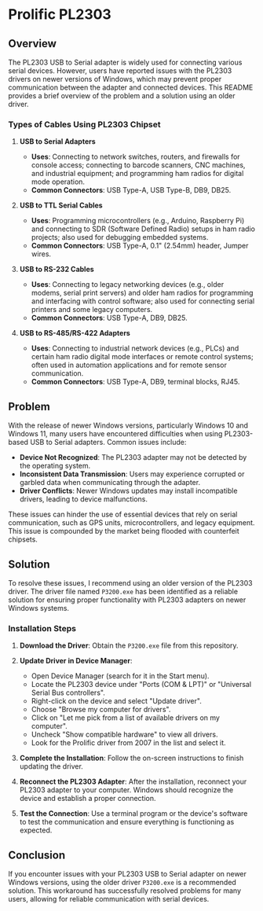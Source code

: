 # Prolific PL2303 

## Overview

The PL2303 USB to Serial adapter is widely used for connecting various serial devices. However, users have reported issues with the PL2303 drivers on newer versions of Windows, which may prevent proper communication between the adapter and connected devices. This README provides a brief overview of the problem and a solution using an older driver.

### Types of Cables Using PL2303 Chipset

1. **USB to Serial Adapters**
   - **Uses**: Connecting to network switches, routers, and firewalls for console access; connecting to barcode scanners, CNC machines, and industrial equipment; and programming ham radios for digital mode operation.
   - **Common Connectors**: USB Type-A, USB Type-B, DB9, DB25.

2. **USB to TTL Serial Cables**
   - **Uses**: Programming microcontrollers (e.g., Arduino, Raspberry Pi) and connecting to SDR (Software Defined Radio) setups in ham radio projects; also used for debugging embedded systems.
   - **Common Connectors**: USB Type-A, 0.1" (2.54mm) header, Jumper wires.

3. **USB to RS-232 Cables**
   - **Uses**: Connecting to legacy networking devices (e.g., older modems, serial print servers) and older ham radios for programming and interfacing with control software; also used for connecting serial printers and some legacy computers.
   - **Common Connectors**: USB Type-A, DB9, DB25.

4. **USB to RS-485/RS-422 Adapters**
   - **Uses**: Connecting to industrial network devices (e.g., PLCs) and certain ham radio digital mode interfaces or remote control systems; often used in automation applications and for remote sensor communication.
   - **Common Connectors**: USB Type-A, DB9, terminal blocks, RJ45.

## Problem

With the release of newer Windows versions, particularly Windows 10 and Windows 11, many users have encountered difficulties when using PL2303-based USB to Serial adapters. Common issues include:

- **Device Not Recognized**: The PL2303 adapter may not be detected by the operating system.
- **Inconsistent Data Transmission**: Users may experience corrupted or garbled data when communicating through the adapter.
- **Driver Conflicts**: Newer Windows updates may install incompatible drivers, leading to device malfunctions.

These issues can hinder the use of essential devices that rely on serial communication, such as GPS units, microcontrollers, and legacy equipment. This issue is compounded by the market being flooded with counterfeit chipsets.

## Solution

To resolve these issues, I recommend using an older version of the PL2303 driver. The driver file named `P3200.exe` has been identified as a reliable solution for ensuring proper functionality with PL2303 adapters on newer Windows systems.

### Installation Steps

1. **Download the Driver**: Obtain the `P3200.exe` file from this repository.
   
2. **Update Driver in Device Manager**:
   - Open Device Manager (search for it in the Start menu).
   - Locate the PL2303 device under "Ports (COM & LPT)" or "Universal Serial Bus controllers".
   - Right-click on the device and select "Update driver".
   - Choose "Browse my computer for drivers".
   - Click on "Let me pick from a list of available drivers on my computer".
   - Uncheck "Show compatible hardware" to view all drivers.
   - Look for the Prolific driver from 2007 in the list and select it.

3. **Complete the Installation**: Follow the on-screen instructions to finish updating the driver.

4. **Reconnect the PL2303 Adapter**: After the installation, reconnect your PL2303 adapter to your computer. Windows should recognize the device and establish a proper connection.

5. **Test the Connection**: Use a terminal program or the device's software to test the communication and ensure everything is functioning as expected.

## Conclusion

If you encounter issues with your PL2303 USB to Serial adapter on newer Windows versions, using the older driver `P3200.exe` is a recommended solution. This workaround has successfully resolved problems for many users, allowing for reliable communication with serial devices.
